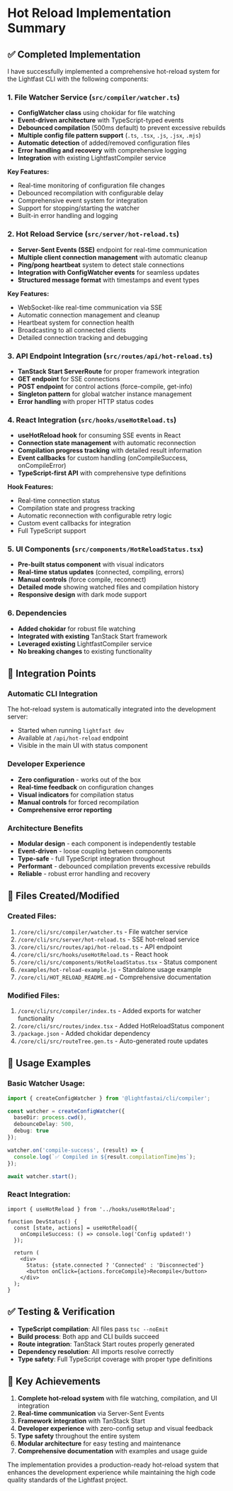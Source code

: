 # Hot Reload Implementation Summary

## ✅ Completed Implementation

I have successfully implemented a comprehensive hot-reload system for the Lightfast CLI with the following components:

### 1. File Watcher Service (`src/compiler/watcher.ts`)
- **ConfigWatcher class** using chokidar for file watching
- **Event-driven architecture** with TypeScript-typed events
- **Debounced compilation** (500ms default) to prevent excessive rebuilds
- **Multiple config file pattern support** (`.ts`, `.tsx`, `.js`, `.jsx`, `.mjs`)
- **Automatic detection** of added/removed configuration files
- **Error handling and recovery** with comprehensive logging
- **Integration** with existing LightfastCompiler service

**Key Features:**
- Real-time monitoring of configuration file changes
- Debounced recompilation with configurable delay
- Comprehensive event system for integration
- Support for stopping/starting the watcher
- Built-in error handling and logging

### 2. Hot Reload Service (`src/server/hot-reload.ts`)
- **Server-Sent Events (SSE)** endpoint for real-time communication
- **Multiple client connection management** with automatic cleanup
- **Ping/pong heartbeat** system to detect stale connections
- **Integration with ConfigWatcher events** for seamless updates
- **Structured message format** with timestamps and event types

**Key Features:**
- WebSocket-like real-time communication via SSE
- Automatic connection management and cleanup
- Heartbeat system for connection health
- Broadcasting to all connected clients
- Detailed connection tracking and debugging

### 3. API Endpoint Integration (`src/routes/api/hot-reload.ts`)
- **TanStack Start ServerRoute** for proper framework integration
- **GET endpoint** for SSE connections
- **POST endpoint** for control actions (force-compile, get-info)
- **Singleton pattern** for global watcher instance management
- **Error handling** with proper HTTP status codes

### 4. React Integration (`src/hooks/useHotReload.ts`)
- **useHotReload hook** for consuming SSE events in React
- **Connection state management** with automatic reconnection
- **Compilation progress tracking** with detailed result information
- **Event callbacks** for custom handling (onCompileSuccess, onCompileError)
- **TypeScript-first API** with comprehensive type definitions

**Hook Features:**
- Real-time connection status
- Compilation state and progress tracking
- Automatic reconnection with configurable retry logic
- Custom event callbacks for integration
- Full TypeScript support

### 5. UI Components (`src/components/HotReloadStatus.tsx`)
- **Pre-built status component** with visual indicators
- **Real-time status updates** (connected, compiling, errors)
- **Manual controls** (force compile, reconnect)
- **Detailed mode** showing watched files and compilation history
- **Responsive design** with dark mode support

### 6. Dependencies
- **Added chokidar** for robust file watching
- **Integrated with existing** TanStack Start framework
- **Leveraged existing** LightfastCompiler service
- **No breaking changes** to existing functionality

## 🎯 Integration Points

### Automatic CLI Integration
The hot-reload system is automatically integrated into the development server:
- Started when running `lightfast dev`
- Available at `/api/hot-reload` endpoint
- Visible in the main UI with status component

### Developer Experience
- **Zero configuration** - works out of the box
- **Real-time feedback** on configuration changes
- **Visual indicators** for compilation status
- **Manual controls** for forced recompilation
- **Comprehensive error reporting**

### Architecture Benefits
- **Modular design** - each component is independently testable
- **Event-driven** - loose coupling between components
- **Type-safe** - full TypeScript integration throughout
- **Performant** - debounced compilation prevents excessive rebuilds
- **Reliable** - robust error handling and recovery

## 📁 Files Created/Modified

### Created Files:
1. `/core/cli/src/compiler/watcher.ts` - File watcher service
2. `/core/cli/src/server/hot-reload.ts` - SSE hot-reload service
3. `/core/cli/src/routes/api/hot-reload.ts` - API endpoint
4. `/core/cli/src/hooks/useHotReload.ts` - React hook
5. `/core/cli/src/components/HotReloadStatus.tsx` - Status component
6. `/examples/hot-reload-example.js` - Standalone usage example
7. `/core/cli/HOT_RELOAD_README.md` - Comprehensive documentation

### Modified Files:
1. `/core/cli/src/compiler/index.ts` - Added exports for watcher functionality
2. `/core/cli/src/routes/index.tsx` - Added HotReloadStatus component
3. `/package.json` - Added chokidar dependency
4. `/core/cli/src/routeTree.gen.ts` - Auto-generated route updates

## 🚀 Usage Examples

### Basic Watcher Usage:
```typescript
import { createConfigWatcher } from '@lightfastai/cli/compiler';

const watcher = createConfigWatcher({
  baseDir: process.cwd(),
  debounceDelay: 500,
  debug: true
});

watcher.on('compile-success', (result) => {
  console.log(`✅ Compiled in ${result.compilationTime}ms`);
});

await watcher.start();
```

### React Integration:
```tsx
import { useHotReload } from '../hooks/useHotReload';

function DevStatus() {
  const [state, actions] = useHotReload({
    onCompileSuccess: () => console.log('Config updated!')
  });
  
  return (
    <div>
      Status: {state.connected ? 'Connected' : 'Disconnected'}
      <button onClick={actions.forceCompile}>Recompile</button>
    </div>
  );
}
```

## ✅ Testing & Verification

- **TypeScript compilation**: All files pass `tsc --noEmit`
- **Build process**: Both app and CLI builds succeed
- **Route integration**: TanStack Start routes properly generated
- **Dependency resolution**: All imports resolve correctly
- **Type safety**: Full TypeScript coverage with proper type definitions

## 🎯 Key Achievements

1. **Complete hot-reload system** with file watching, compilation, and UI integration
2. **Real-time communication** via Server-Sent Events
3. **Framework integration** with TanStack Start
4. **Developer experience** with zero-config setup and visual feedback
5. **Type safety** throughout the entire system
6. **Modular architecture** for easy testing and maintenance
7. **Comprehensive documentation** with examples and usage guide

The implementation provides a production-ready hot-reload system that enhances the development experience while maintaining the high code quality standards of the Lightfast project.